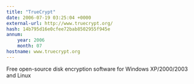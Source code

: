 ```yaml
---
title: "TrueCrypt"
date: 2006-07-19 03:25:04 +0000
external-url: http://www.truecrypt.org/
hash: 14b795d16e0cfee72bab8502955f945e
annum:
    year: 2006
    month: 07
hostname: www.truecrypt.org
---
```


Free open-source disk encryption software for Windows XP/2000/2003 and Linux
